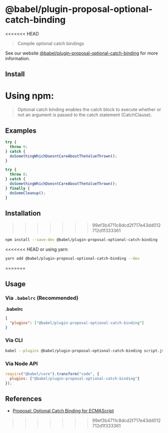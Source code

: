 # @babel/plugin-proposal-optional-catch-binding

<<<<<<< HEAD
> Compile optional catch bindings

See our website [@babel/plugin-proposal-optional-catch-binding](https://babeljs.io/docs/en/next/babel-plugin-proposal-optional-catch-binding.html) for more information.

## Install

Using npm:
=======
> Optional catch binding enables the catch block to execute whether or not an argument is passed to the catch statement (CatchClause).


## Examples

```js
try {
  throw 0;
} catch {
  doSomethingWhichDoesntCareAboutTheValueThrown();
}
```

```js
try {
  throw 0;
} catch {
  doSomethingWhichDoesntCareAboutTheValueThrown();
} finally {
  doSomeCleanup();
}
```


## Installation
>>>>>>> 99ef3b4711c8dcd2f717e43dd012712d1f333361

```sh
npm install --save-dev @babel/plugin-proposal-optional-catch-binding
```

<<<<<<< HEAD
or using yarn:

```sh
yarn add @babel/plugin-proposal-optional-catch-binding --dev
```
=======
## Usage

### Via `.babelrc` (Recommended)

**.babelrc**

```json
{
  "plugins": ["@babel/plugin-proposal-optional-catch-binding"]
}
```

### Via CLI

```sh
babel --plugins @babel/plugin-proposal-optional-catch-binding script.js
```

### Via Node API

```javascript
require("@babel/core").transform("code", {
  plugins: ["@babel/plugin-proposal-optional-catch-binding"]
});
```

## References
- [Proposal: Optional Catch Binding for ECMAScript](https://github.com/babel/proposals/issues/7)
>>>>>>> 99ef3b4711c8dcd2f717e43dd012712d1f333361
